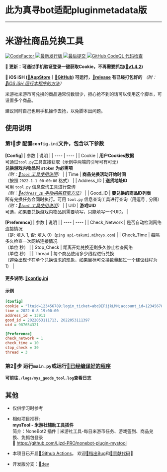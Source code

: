 # 此为真寻bot适配pluginmetadata版
------------------------------------------------
# 米游社商品兑换工具
<div align="left">
  <a href="https://www.codefactor.io/repository/github/ljzd-pro/mys_goods_tool" target="_blank">
    <img alt="CodeFactor" src="https://www.codefactor.io/repository/github/ljzd-pro/mys_goods_tool/badge?style=for-the-badge">
  </a>
  <a href="https://github.com/Ljzd-PRO/Mys_Goods_Tool/releases/latest" target="_blank">
    <img alt="最新发行版" src="https://img.shields.io/github/v/release/Ljzd-PRO/Mys_Goods_Tool?logo=python&style=for-the-badge">
  </a>
  <a href="https://github.com/Ljzd-PRO/Mys_Goods_Tool/commits/" target="_blank">
    <img alt="最后提交" src="https://img.shields.io/github/last-commit/Ljzd-PRO/Mys_Goods_Tool?style=for-the-badge">
  </a>
  <a href="https://github.com/Ljzd-PRO/Mys_Goods_Tool/actions/workflows/codeql-analysis.yml" target="_blank">
    <img alt="GitHub CodeQL 代码检查" src="https://img.shields.io/github/workflow/status/Ljzd-PRO/Mys_Goods_Tool/CodeQL?logo=github&style=for-the-badge">
  </a>
</div>

**🎉 更新：可通过手机验证登录一键获取Cookie，不再需要抓包([🔗v1.4.2](https://github.com/Ljzd-PRO/Mys_Goods_Tool/releases/tag/v1.4.2))**

**🎉 iOS iSH ([🔗AppStore](https://apps.apple.com/us/app/ish-shell/id1436902243)｜[🔗GitHub](https://github.com/ish-app/ish)) 可运行，[🔗release](https://github.com/Ljzd-PRO/Mys_Goods_Tool/releases) 有已经打包好的**
*（附：[🔗iOS iSH 运行本程序的方法](./Docs/iSH.md)）*

米游社米游币可兑换的商品通常份数很少，担心抢不到的话可以使用这个脚本，可设置多个商品。

建议同时自己也用手机操作去抢，以免脚本出问题。

## 使用说明

### 第1⃣️步 配置`config.ini`文件，包含以下参数

**[Config]**
|  参数   | 说明  |
|  ----  | ----  |
| Cookie | **用户Cookies数据**<br>可通过`tool.py`工具直接获取（示例中两端的引号可有可无）<br>**兑换游戏内物品时 `stoken` 为必需项**<br>*（附：[🔗`tool` 工具使用说明](./Docs/tool.md)）* |
| Time | **商品兑换活动开始时间**<br>（按照 `2022-1-1 00:00:00` 格式） |
| Address_ID | **送货地址ID**<br>可用 `tool.py` 信息查询工具进行查询<br>*（附：[🔗`Address_ID` ~~手动抓包~~获取方法](./Docs/Address_ID.md)）* |
| Good_ID | **要兑换的商品ID列表**<br>所有兑换任务会同时执行。可用 `tool.py` 信息查询工具进行查询（用逗号 , 分隔）<br>*（附：[🔗`tool` 工具使用说明](./Docs/tool.md)）* |
| UID | **游戏UID**<br>可选，如果要兑换游戏内物品则需要填写，只能填写一个UID。 |

**[Preference]**
|  参数   | 说明  |
|  ----  | ----  |
| Check_Network | 是否自动检测网络连接情况<br>（是: 填入 1, 否: 填入 0）(`ping api-takumi.mihoyo.com`) |
| Check_Time | 每隔多久检查一次网络连接情况<br>（单位 秒） |
| Stop_Check | 距离开始兑换还剩多久停止检查网络<br>（单位 秒） |
| Thread | 每个商品使用多少线程进行兑换<br>（避免出现卡在单个兑换请求的现象，如果目标可兑换数量超过一个建议线程为1） |

#### **更多说明: [🔗config.ini](./config.ini)**
#### **示例**
```ini
[Config]
cookie = "ltuid=123456789;login_ticket=abcDEFijkLMN;account_id=123456789;ltoken=DEFijkLMNabc;cookie_token=ijkLMNabcDEF;stoken=LMNabcDEFijk;"
time = 2022-6-8 19:00:00
address_id = 13911
good_id = 2022053111713, 2022053111397
uid = 987654321

[Preference]
check_network = 1
check_time = 10
stop_check = 30
thread = 3
```

### 第2⃣️步 运行`main.py`或运行[🔗已经编译好的程序](https://github.com/Ljzd-PRO/Mys_Goods_Tool/releases)

**可前往`./logs/mys_goods_tool.log`查看日志**

## 其他
- 仅供学习时参考

- 相似项目推荐:  \
**mysTool - 米游社辅助工具插件**  \
简介：NoneBot2 插件 | 米游社工具-每日米游币任务、游戏签到、商品兑换、免抓包登录  \
🔗 https://github.com/Ljzd-PRO/nonebot-plugin-mystool

- 本项目已开启[🔗Github Actions](https://github.com/Ljzd-PRO/Mys_Goods_Tool/actions)。
欢迎[🔗指出Bug](https://github.com/Ljzd-PRO/Mys_Goods_Tool/issues)和[🔗贡献代码](https://github.com/Ljzd-PRO/Mys_Goods_Tool/pulls)👏

- 开发版分支：[🔗dev](https://github.com/Ljzd-PRO/Mys_Goods_Tool/tree/dev/)
